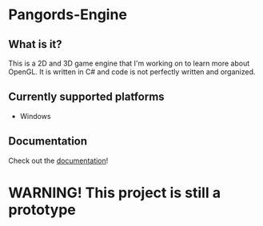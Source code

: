 # Pangords-Engine
## What is it?
This is a 2D and 3D game engine that I'm working on to learn more about OpenGL. It is written in C# and code is not perfectly written and organized.

## Currently supported platforms
- Windows

## Documentation
Check out the [documentation](https://github.com/Pangords/Pangords-Engine/wiki)!

# WARNING! This project is still a prototype
